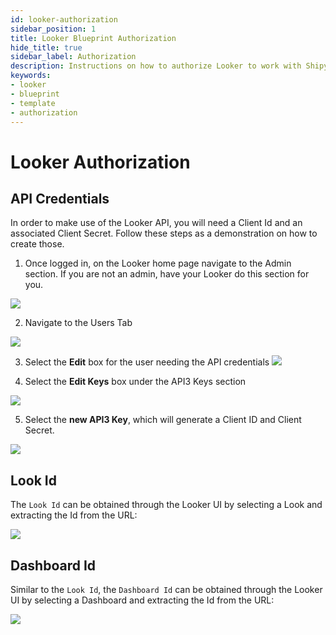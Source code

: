 ```yaml
---
id: looker-authorization
sidebar_position: 1
title: Looker Blueprint Authorization
hide_title: true
sidebar_label: Authorization
description: Instructions on how to authorize Looker to work with Shipyard's low-code Looker templates.
keywords:
- looker
- blueprint
- template
- authorization
---
```


# Looker Authorization
## API Credentials

In order to make use of the Looker API, you will need a Client Id and an associated Client Secret. Follow these steps as a demonstration on how to create those.
1. Once logged in, on the Looker home page navigate to the Admin section. If you are not an admin, have your Looker do this section for you.

![](https://cdn.sanity.io/images/2xyydva6/production/f1c19fd687c7429d7fc0e27372546923a1d1004f-312x503.png?w=450)

2. Navigate to the Users Tab

![](https://cdn.sanity.io/images/2xyydva6/production/85d252b122b70d80cf54dfc7e5c4119611d2be34-320x776.png?w=450)

3. Select the **Edit** box for the user needing the API credentials
![](https://cdn.sanity.io/images/2xyydva6/production/bd7e08a410986bbd1154b58dfa6081d772a72428-1639x255.png?w=450)

4. Select the **Edit Keys** box under the API3 Keys section

![](https://cdn.sanity.io/images/2xyydva6/production/87abb9ce29659336c8cd7f49c4406092ffc5f1e6-804x374.png?w=450)

5. Select the **new API3 Key**, which will generate a Client ID and Client Secret.

![](https://cdn.sanity.io/images/2xyydva6/production/a34c31395a20f09dee37c486a77aa0f61667c76e-828x244.png?w=450)



## Look Id
The `Look Id` can be obtained through the Looker UI by selecting a Look and extracting the Id from the URL:

![](https://cdn.sanity.io/images/2xyydva6/production/d35fa8e8cf4befb70c50ee2809c2d945e2a33a28-353x44.png?w=450)

## Dashboard Id
Similar to the `Look Id`, the `Dashboard Id` can be obtained through the Looker UI by selecting a Dashboard and extracting the Id from the URL:

![](https://cdn.sanity.io/images/2xyydva6/production/367f9869574fe29e5f8bbb6d38bc82bb3cb54ac7-381x45.png?w=450)
